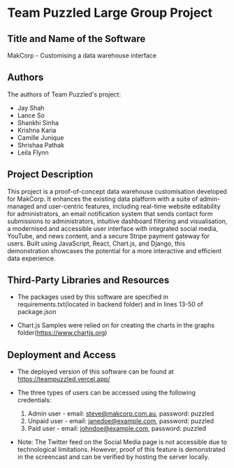 # Team Puzzled Large Group Project 

## Title and Name of the Software
MakCorp - Customising a data warehouse interface

## Authors 
The authors of Team Puzzled's project: 
- Jay Shah
- Lance So
- Shankhi Sinha
- Krishna Karia
- Camille Junique
- Shrishaa Pathak
- Leila Flynn

## Project Description
This project is a proof-of-concept data warehouse customisation developed for MakCorp. It enhances the existing data platform with a suite of admin-managed and user-centric features, including real-time website editability for administrators, an email notification system that sends contact form submissions to administrators, intuitive dashboard filtering and visualisation, a modernised and accessible user interface with integrated social media, YouTube, and news content, and a secure Stripe payment gateway for users. Built using JavaScript, React, Chart.js, and Django, this demonstration showcases the potential for a more interactive and efficient data experience.

## Third-Party Libraries and Resources
- The packages used by this software are specified in requirements.txt(located in backend folder) and in lines 13-50 of package.json 

- Chart.js Samples were relied on for creating the charts in the graphs folder(https://www.chartjs.org)

## Deployment and Access
- The deployed version of this software can be found at https://teampuzzled.vercel.app/ 

- The three types of users can be accessed using the following credentials: 
    1. Admin user - email: steve@makcorp.com.au, password: puzzled
    2. Unpaid user - email: janedoe@example.com, password: puzzled
    3. Paid user - email: johndoe@example.com, password: puzzled 

- Note: The Twitter feed on the Social Media page is not accessible due to technological limitations. However, proof of this feature is demonstrated in the screencast and can be verified by hosting the server locally.











